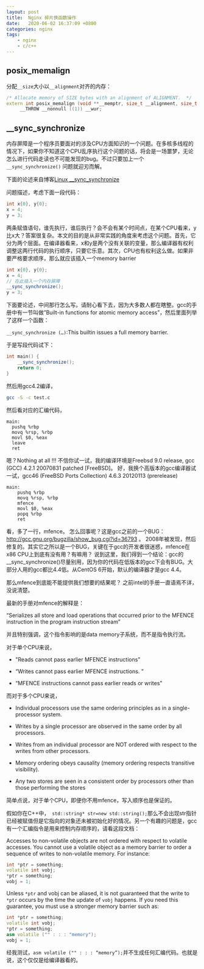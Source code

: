```yaml
---
layout: post
title:  Nginx 碎片换函数操作
date:   2020-06-02 16:37:09 +0800
categories: nginx
tags:
	- nginx
	- c/c++
---
```


## posix_memalign

分配`__size`大小以`__alignment`对齐的内存：

```c++
/* Allocate memory of SIZE bytes with an alignment of ALIGNMENT.  */
extern int posix_memalign (void **__memptr, size_t __alignment, size_t __size)
     __THROW __nonnull ((1)) __wur;
```

## __sync_synchronize

内存屏障是一个程序员要面对的涉及CPU方面知识的一个问题。在多核多线程的情况下，如果你不知道这个CPU乱序执行这个问题的话，将会是一场噩梦，无论怎么进行代码走读也不可能发现的bug。不过只要加上一个`__sync_synchronize()`  问题就迎刃而解。

下面的论述来自博客[Linux __sync_synchronize](https://blog.csdn.net/sz76211822/article/details/84965238)

问题描述，考虑下面一段代码：

```c++
int x{0}, y{0};
x = 4;
y = 3;
```

两条赋值语句，谁先执行，谁后执行？会不会有某个时间点，在某个CPU看来，y比x大？答案很复杂。本文的目的是从非常实践的角度来考虑这个问题。首先，它分为两个层面。在编译器看来，x和y是两个没有关联的变量，那么编译器有权利调整这两行代码的执行顺序，只要它乐意。其次，CPU也有权利这么做。如果非要严格要求顺序，那么就应该插入一个memory barrier

```c++
int x{0}, y{0};
x = 4;
// 在此插入一个内存屏障
__sync_synchronize();
y = 3;
```

下面要论述，中间那行怎么写。请耐心看下去，因为大多数人都在瞎整。gcc的手册中有一节叫做”Built-in functions for atomic memory access”，然后里面列举了这样一个函数：

`__sync_synchronize (…)`:This builtin issues a full memory barrier.

于是写段代码试下：

```c++
int main() {
    __sync_synchronize();
    return 0;
}
```

然后用gcc4.2编译，

```bash
gcc -S -c test.c
```

然后看对应的汇编代码，

```assembly
main:
  pushq %rbp
  movq %rsp, %rbp
  movl $0, %eax
  leave
  ret
```

嗯？Nothing at all !!! 不信你试一试，我的编译环境是Freebsd 9.0 release, gcc (GCC) 4.2.1 20070831 patched [FreeBSD]。 好，我换个高版本的gcc编译器试一试，gcc46 (FreeBSD Ports Collection) 4.6.3 20120113 (prerelease)

```assembly
main:
    pushq %rbp
    movq %rsp, %rbp
    mfence
    movl $0, %eax
    popq %rbp
    ret
```

看，多了一行，mfence。 怎么回事呢？这是gcc之前的一个BUG：http://gcc.gnu.org/bugzilla/show_bug.cgi?id=36793 。 2008年被发现，然后修复的。其实它之所以是一个BUG，关键在于gcc的开发者很迷惑，mfence在x86 CPU上到底有没有用？有嘛用？ 说到这里，我们得到一个结论：gcc的__sync_synchronize()尽量别用，因为你的代码在低版本的gcc下会有BUG。大部分人用的gcc都比4.4低。从CentOS 6开始，默认的编译器才是gcc 4.4。

那么mfence到底能不能提供我们想要的结果呢？ 之前intel的手册一直语焉不详，没说清楚。

最新的手册对mfence的解释是：

“Serializes all store and load operations that occurred prior to the MFENCE instruction in the 
program instruction stream”

并且特别强调，这个指令影响的是data memory子系统，而不是指令执行流。

对于单个CPU来说，

- "Reads cannot pass earlier MFENCE instructions”

- “Writes cannot pass earlier MFENCE instructions. ”

- “MFENCE instructions cannot pass earlier reads or writes”

而对于多个CPU来说，

- Individual processors use the same ordering principles as in a single-processor system.

- Writes by a single processor are observed in the same order by all processors.

- Writes from an individual processor are NOT ordered with respect to the writes from other processors.

- Memory ordering obeys causality (memory ordering respects transitive visibility).

- Any two stores are seen in a consistent order by processors other than those performing the stores

简单点说，对于单个CPU，即便你不用mfence，写入顺序也是保证的。

假如你在C++中，` std::string* str=new std::string();`那么不会出现str指针已经被赋值但是它指向的对象还未被初始化好的情况。另一个有趣的问题是，gcc有一个汇编指令是用来控制内存顺序的，请看这段文档：

Accesses to non-volatile objects are not ordered with respect to volatile accesses. You cannot use a volatile object as a memory barrier to order a sequence of writes to non-volatile memory. For instance:

```c++
int *ptr = something;
volatile int vobj;
*ptr = something;     
vobj = 1; 
```

Unless `*ptr` and vobj can be aliased, it is not guaranteed that the write to `*ptr` occurs by the time the update of `vobj` happens. If you need this guarantee, you must use a stronger memory barrier such as:

```c++
int *ptr = something;     
volatile int vobj;      
*ptr = something;     
asm volatile ("" : : : "memory");    
vobj = 1;
```

经我测试，`asm volatile ("" : : : “memory”);`并不生成任何汇编代码。也就是说，这个仅仅是给编译器看的。